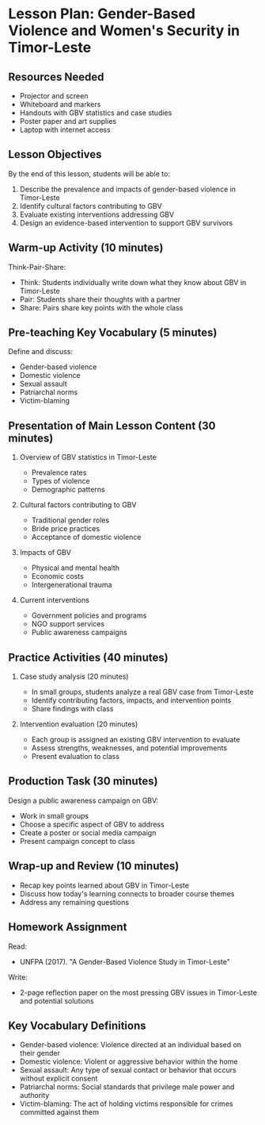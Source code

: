 # Lesson Plan: Gender-Based Violence and Women's Security in Timor-Leste

## Resources Needed

- Projector and screen
- Whiteboard and markers
- Handouts with GBV statistics and case studies
- Poster paper and art supplies
- Laptop with internet access

## Lesson Objectives

By the end of this lesson, students will be able to:
1. Describe the prevalence and impacts of gender-based violence in Timor-Leste
2. Identify cultural factors contributing to GBV
3. Evaluate existing interventions addressing GBV
4. Design an evidence-based intervention to support GBV survivors

## Warm-up Activity (10 minutes)

Think-Pair-Share: 
- Think: Students individually write down what they know about GBV in Timor-Leste
- Pair: Students share their thoughts with a partner
- Share: Pairs share key points with the whole class

## Pre-teaching Key Vocabulary (5 minutes)

Define and discuss:
- Gender-based violence
- Domestic violence
- Sexual assault
- Patriarchal norms
- Victim-blaming

## Presentation of Main Lesson Content (30 minutes)

1. Overview of GBV statistics in Timor-Leste
   - Prevalence rates
   - Types of violence
   - Demographic patterns

2. Cultural factors contributing to GBV
   - Traditional gender roles
   - Bride price practices
   - Acceptance of domestic violence

3. Impacts of GBV
   - Physical and mental health
   - Economic costs
   - Intergenerational trauma

4. Current interventions
   - Government policies and programs
   - NGO support services
   - Public awareness campaigns

## Practice Activities (40 minutes)

1. Case study analysis (20 minutes)
   - In small groups, students analyze a real GBV case from Timor-Leste
   - Identify contributing factors, impacts, and intervention points
   - Share findings with class

2. Intervention evaluation (20 minutes)
   - Each group is assigned an existing GBV intervention to evaluate
   - Assess strengths, weaknesses, and potential improvements
   - Present evaluation to class

## Production Task (30 minutes)

Design a public awareness campaign on GBV:
- Work in small groups
- Choose a specific aspect of GBV to address
- Create a poster or social media campaign
- Present campaign concept to class

## Wrap-up and Review (10 minutes)

- Recap key points learned about GBV in Timor-Leste
- Discuss how today's learning connects to broader course themes
- Address any remaining questions

## Homework Assignment

Read:
- UNFPA (2017). "A Gender-Based Violence Study in Timor-Leste"

Write:
- 2-page reflection paper on the most pressing GBV issues in Timor-Leste and potential solutions

## Key Vocabulary Definitions

- Gender-based violence: Violence directed at an individual based on their gender
- Domestic violence: Violent or aggressive behavior within the home
- Sexual assault: Any type of sexual contact or behavior that occurs without explicit consent
- Patriarchal norms: Social standards that privilege male power and authority
- Victim-blaming: The act of holding victims responsible for crimes committed against them